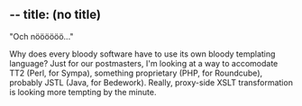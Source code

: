 --
title: (no title)
--
<p>"Och nöööööö..."</p>

<p>Why does every bloody software have to use its own bloody templating language? Just for our postmasters, I'm looking at a way to accomodate TT2 (Perl, for Sympa), something proprietary (PHP, for Roundcube), probably JSTL (Java, for Bedework). Really, proxy-side XSLT transformation is looking more tempting by the minute.</p>